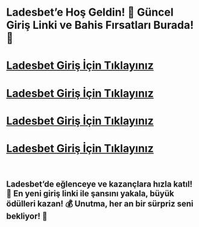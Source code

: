# Ladesbet’e Hoş Geldin! 🚀 Güncel Giriş Linki ve Bahis Fırsatları Burada! 🎉

# [Ladesbet Giriş İçin Tıklayınız](https://t.ly/IsLRQ)
# [Ladesbet Giriş İçin Tıklayınız](https://t.ly/IsLRQ)
# [Ladesbet Giriş İçin Tıklayınız](https://t.ly/IsLRQ)
# [Ladesbet Giriş İçin Tıklayınız](https://t.ly/IsLRQ)

<br>

## Ladesbet’de eğlenceye ve kazançlara hızla katıl! 🎯 En yeni giriş linki ile şansını yakala, büyük ödülleri kazan! 💰 Unutma, her an bir sürpriz seni bekliyor! 🎁
